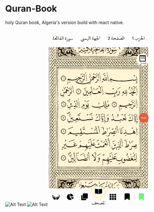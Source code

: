 # Quran-Book
holy Quran book, Algeria's version build with react native.

![Alt Text](https://github.com/aguidad/Quran-Book/blob/master/demo%201.gif)
![Alt Text](https://github.com/aguidad/Quran-Book/blob/master/demo%202.gif)
![Alt Text](https://github.com/aguidad/Quran-Book/blob/master/demo%203.gif)
